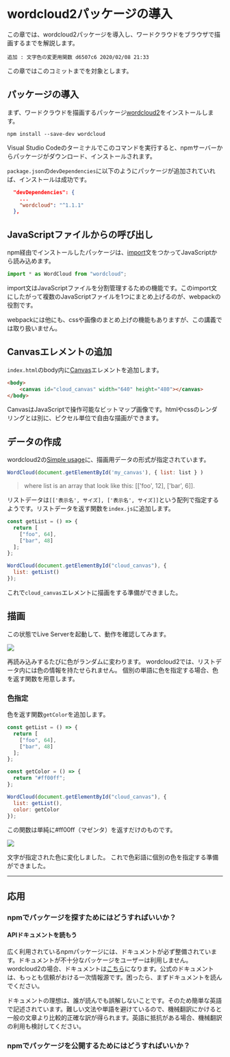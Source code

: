 # wordcloud2パッケージの導入

この章では、wordcloud2パッケージを導入し、ワードクラウドをブラウザで描画するまでを解説します。

    追加 : 文字色の変更用関数 d6507c6 2020/02/08 21:33

この章ではこのコミットまでを対象とします。

## パッケージの導入

まず、ワードクラウドを描画するパッケージ[wordcloud2](https://github.com/timdream/wordcloud2.js)をインストールします。

```console
npm install --save-dev wordcloud
```

Visual Studio Codeのターミナルでこのコマンドを実行すると、npmサーバーからパッケージがダウンロード、インストールされます。

`package.json`の`devDependencies`に以下のようにパッケージが追加されていれば、インストールは成功です。

```package.json
  "devDependencies": {
    ...
    "wordcloud": "^1.1.1"
  },
```

## JavaScriptファイルからの呼び出し

npm経由でインストールしたパッケージは、[import](https://developer.mozilla.org/ja/docs/Web/JavaScript/Reference/Statements/import)文をつかってJavaScriptから読み込めます。

```js
import * as WordCloud from "wordcloud";
```

import文はJavaScriptファイルを分割管理するための機能です。このimport文にしたがって複数のJavaScriptファイルを1つにまとめ上げるのが、webpackの役割です。

webpackには他にも、cssや画像のまとめ上げの機能もありますが、この講義では取り扱いません。

## Canvasエレメントの追加

`index.html`のbody内に[Canvas](https://developer.mozilla.org/ja/docs/Web/API/Canvas_API)エレメントを追加します。

```html
<body>
    <canvas id="cloud_canvas" width="640" height="480"></canvas>
</body>
```

CanvasはJavaScriptで操作可能なビットマップ画像です。htmlやcssのレンダリングとは別に、ピクセル単位で自由な描画ができます。

## データの作成

wordcloud2の[Simple usage](https://github.com/timdream/wordcloud2.js#simple-usage)に、描画用データの形式が指定されています。

```js
WordCloud(document.getElementById('my_canvas'), { list: list } )
```

> where list is an array that look like this: \[['foo', 12], ['bar', 6]].

リストデータは`[['表示名', サイズ], ['表示名', サイズ]]`という配列で指定するようです。リストデータを返す関数を`index.js`に追加します。

```js
const getList = () => {
  return [
    ["foo", 64],
    ["bar", 48]
  ];
};

WordCloud(document.getElementById("cloud_canvas"), {
  list: getList()
});
```

これで`cloud_canvas`エレメントに描画をする準備ができました。

## 描画

この状態でLive Serverを起動して、動作を確認してみます。

![](https://www.evernote.com/l/AAkmBoN40yxI7Ld4AviCSDW8V0rbdLyOluYB/image.png)

再読み込みするたびに色がランダムに変わります。
wordcloud2では、リストデータ内には色の情報を持たせられません。
個別の単語に色を指定する場合、色を返す関数を用意します。

### 色指定

色を返す関数`getColor`を追加します。

```js
const getList = () => {
  return [
    ["foo", 64],
    ["bar", 48]
  ];
};

const getColor = () => {
  return "#ff00ff";
};

WordCloud(document.getElementById("cloud_canvas"), {
  list: getList(),
  color: getColor
});

```

この関数は単純に#ff00ff（マゼンタ）を返すだけのものです。

![](https://www.evernote.com/l/AAn49WnuE4ZGMLHPni71ClTaA9bWXxe3cn8B/image.png)

文字が指定された色に変化しました。
これで色彩語に個別の色を指定する準備ができました。

* * *

## 応用

### npmでパッケージを探すためにはどうすればいいか？

#### APIドキュメントを読もう

広く利用されているnpmパッケージには、ドキュメントが必ず整備されています。ドキュメントが不十分なパッケージをユーザーは利用しません。wordcloud2の場合、ドキュメントは[こちら](https://github.com/timdream/wordcloud2.js/blob/gh-pages/API.md)になります。公式のドキュメントは、もっとも信頼がおける一次情報源です。困ったら、まずドキュメントを読んでください。

ドキュメントの理想は、誰が読んでも誤解しないことです。そのため簡単な英語で記述されています。難しい文法や単語を避けているので、機械翻訳にかけると一般の文章より比較的正確な訳が得られます。英語に抵抗がある場合、機械翻訳の利用も検討してください。

### npmでパッケージを公開するためにはどうすればいいか？
